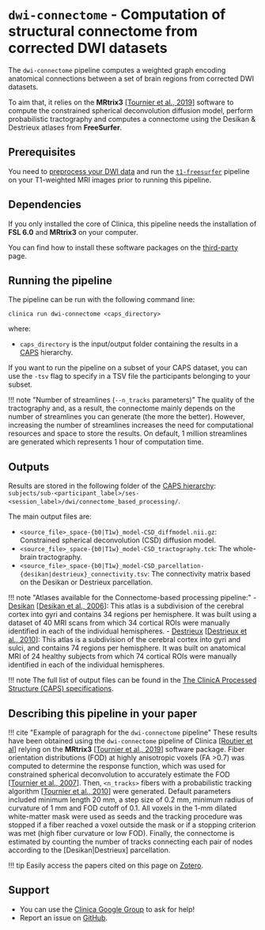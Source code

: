 # `dwi-connectome` - Computation of structural connectome from corrected DWI datasets

The `dwi-connectome` pipeline computes a weighted graph encoding anatomical connections between a set of brain regions from corrected DWI datasets.

To aim that, it relies on the **MRtrix3** [[Tournier et al., 2019](https://doi.org/10.1016/j.neuroimage.2019.116137)] software to compute the constrained spherical deconvolution diffusion model, perform probabilistic tractography and computes a connectome using the Desikan & Destrieux atlases from **FreeSurfer**.


## Prerequisites

You need to [preprocess your DWI data](../DWI_Preprocessing) and run the [`t1-freesurfer`](../T1_FreeSurfer) pipeline on your T1-weighted MRI images prior to running this pipeline.

## Dependencies
<!-- If you installed the docker image of Clinica, nothing is required.-->

If you only installed the core of Clinica, this pipeline needs the installation of **FSL 6.0** and **MRtrix3** on your computer.

You can find how to install these software packages on the [third-party](../../Third-party) page.


## Running the pipeline

The pipeline can be run with the following command line:
```Text
clinica run dwi-connectome <caps_directory>
```
where:

 - `caps_directory` is the input/output folder containing the results in a [CAPS](../../CAPS/Introduction) hierarchy.

If you want to run the pipeline on a subset of your CAPS dataset, you can use the `-tsv` flag to specify in a TSV file the participants belonging to your subset.

!!! note "Number of streamlines (`--n_tracks` parameters)"
    The quality of the tractography and, as a result, the connectome mainly depends on the number of streamlines you can generate (the more the better). However, increasing the number of streamlines increases the need for computational resources and space to store the results. On default, 1 million streamlines are generated which represents 1 hour of computation time.


## Outputs

Results are stored in the following folder of the [CAPS hierarchy](../../CAPS/Specifications): `subjects/sub-<participant_label>/ses-<session_label>/dwi/connectome_based_processing/`.

The main output files are:

- `<source_file>_space-{b0|T1w}_model-CSD_diffmodel.nii.gz`: Constrained spherical deconvolution (CSD) diffusion model.
- `<source_file>_space-{b0|T1w}_model-CSD_tractography.tck`: The whole-brain tractography.
- `<source_file>_space-{b0|T1w}_model-CSD_parcellation-{desikan|destrieux}_connectivity.tsv`: The connectivity matrix based on the Desikan or Destrieux parcellation.


!!! note "Atlases available for the Connectome-based processing pipeline:"
	- [Desikan](https://surfer.nmr.mgh.harvard.edu/fswiki/CorticalParcellation) [[Desikan et al., 2006](https://doi.org/10.1016/j.neuroimage.2006.01.021)]: This atlas is a subdivision of the cerebral cortex into gyri and contains 34 regions per hemisphere. It was built using a dataset of 40 MRI scans from which 34 cortical ROIs were manually identified in each of the individual hemispheres.
	- [Destrieux](https://surfer.nmr.mgh.harvard.edu/fswiki/CorticalParcellation) [[Destrieux et al., 2010](https://dx.doi.org/10.1016%2Fj.neuroimage.2010.06.010)]: This atlas is a subdivision of the cerebral cortex into gyri and sulci, and contains 74 regions per hemisphere. It was built on anatomical MRI of 24 healthy subjects from which 74 cortical ROIs were manually identified in each of the individual hemispheres.


!!! note
    The full list of output files can be found in the [The ClinicA Processed Structure (CAPS) specifications](../../CAPS/Specifications).

<!--## Visualization of the results-->

<!--
We advise you to use the following commands to visualize the tractography results of a given subject using `mrview` utility:

```shell
caps_directory= # Example: "MY_DATASET_CAPS"
subject_id= # Example: "01"
session_id= # Example: "M00"
atlas_id= # Example: "desikan"

mrview -mode 2 \
        -load                   ${caps_directory}/subjects/sub-${subject_id}/ses-${session_id}/dwi/preprocessing/sub-${subject_id}_ses-${session_id}_preproc.nii.gz \
        -tractography.load      ${caps_directory}/subjects/sub-${subject_id}/ses-${session_id}/dwi/connectome_based_processing/*_tractography.tck \
        -odf.load_sh            ${caps_directory}/subjects/sub-${subject_id}/ses-${session_id}/dwi/connectome_based_processing/*_FOD.mif \
        -connectome.init        ${caps_directory}/subjects/sub-${subject_id}/ses-${session_id}/dwi/connectome_based_processing/*_parcellation-${atlas_id}_node.nii.gz \
        -connectome.load        ${caps_directory}/subjects/sub-${subject_id}/ses-${session_id}/dwi/connectome_based_processing/*_parcellation-${atlas_id}_connectivity.tsv
```

Do not forget to fill in the missing information (after the `=` signs) and do not hesitate to remove lines of the `mrview` command that you may not be interested in or that may take to much time to load.
-->


## Describing this pipeline in your paper

!!! cite "Example of paragraph for the `dwi-connectome` pipeline"
    These results have been obtained using the `dwi-connectome` pipeline of Clinica [[Routier et al](https://hal.inria.fr/hal-02308126/)] relying on the **MRtrix3** [[Tournier et al., 2019](https://doi.org/10.1016/j.neuroimage.2019.116137)] software package. Fiber orientation distributions (FOD) at highly anisotropic voxels (FA >0.7) was computed to determine the response function, which was used for constrained spherical deconvolution to accurately estimate the FOD [[Tournier et al., 2007](https://doi.org/10.1016/j.neuroimage.2007.02.016)]. Then, `<n_tracks>` fibers with a probabilistic tracking algorithm [[Tournier et al., 2010](https://cds.ismrm.org/protected/10MProceedings/files/1670_4298.pdf)] were generated. Default parameters included minimum length 20 mm, a step size of 0.2 mm, minimum radius of curvature of 1 mm and FOD cutoff of 0.1. All voxels in the 1-mm dilated white-matter mask were used as seeds and the tracking procedure was stopped if a fiber reached a voxel outside the mask or if a stopping criterion was met (high fiber curvature or low FOD). Finally, the connectome is estimated by counting the number of tracks connecting each pair of nodes according to the [Desikan|Destrieux] parcellation.

!!! tip
    Easily access the papers cited on this page on [Zotero](https://www.zotero.org/groups/2240070/clinica_aramislab/items/collectionKey/UJRXE4AP).

## Support

-   You can use the [Clinica Google Group](https://groups.google.com/forum/#!forum/clinica-user) to ask for help!
-   Report an issue on [GitHub](https://github.com/aramis-lab/clinica/issues).
